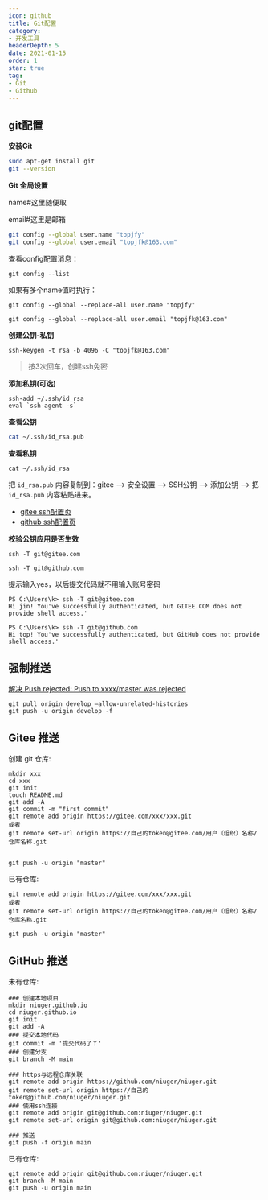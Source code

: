 ```yaml
---
icon: github
title: Git配置
category: 
- 开发工具
headerDepth: 5
date: 2021-01-15
order: 1
star: true
tag:
- Git
- Github
---
```



<!-- more -->

## git配置

**安装Git**

```bash
sudo apt-get install git
git --version
```

**Git 全局设置**

name#这里随便取

email#这里是邮箱

```bash
git config --global user.name "topjfy"
git config --global user.email "topjfk@163.com"
```

查看config配置消息：

```shell
git config --list
```

如果有多个name值时执行：

```shell
git config --global --replace-all user.name "topjfy"

git config --global --replace-all user.email "topjfk@163.com"
```

**创建公钥-私钥**

```shell
ssh-keygen -t rsa -b 4096 -C "topjfk@163.com"    
```

>按3次回车，创建ssh免密

**添加私钥(可选)**

```
ssh-add ~/.ssh/id_rsa   
eval `ssh-agent -s`
```

**查看公钥**

```bash
cat ~/.ssh/id_rsa.pub

```

**查看私钥**

```shell
cat ~/.ssh/id_rsa
```

把 `id_rsa.pub` 内容复制到：gitee --> 安全设置 --> SSH公钥 --> 添加公钥 --> 把 `id_rsa.pub` 内容粘贴进来。

- [gitee ssh配置页](https://gitee.com/profile/sshkeys)
- [github ssh配置页](https://github.com/settings/keys)

**校验公钥应用是否生效**

```shell
ssh -T git@gitee.com

ssh -T git@github.com
```

提示输入yes，以后提交代码就不用输入账号密码

```shell
PS C:\Users\k> ssh -T git@gitee.com
Hi jin! You've successfully authenticated, but GITEE.COM does not provide shell access.'

PS C:\Users\k> ssh -T git@github.com
Hi top! You've successfully authenticated, but GitHub does not provide shell access.'
```

## 强制推送

[解决 Push rejected: Push to xxxx/master was rejected](https://blog.csdn.net/qq_42476834/article/details/108263267)

```shell
git pull origin develop –allow-unrelated-histories
git push -u origin develop -f
```

## Gitee 推送

创建 git 仓库:

```shell
mkdir xxx
cd xxx
git init 
touch README.md
git add -A
git commit -m "first commit"
git remote add origin https://gitee.com/xxx/xxx.git
或者
git remote set-url origin https://自己的token@gitee.com/用户（组织）名称/仓库名称.git


git push -u origin "master"
```

已有仓库:

```shell
git remote add origin https://gitee.com/xxx/xxx.git
或者
git remote set-url origin https://自己的token@gitee.com/用户（组织）名称/仓库名称.git

git push -u origin "master"

```

## GitHub 推送

未有仓库:

```shell
### 创建本地项目
mkdir niuger.github.io
cd niuger.github.io
git init
git add -A
### 提交本地代码
git commit -m '提交代码了丫'
### 创建分支
git branch -M main

### https与远程仓库关联
git remote add origin https://github.com/niuger/niuger.git
git remote set-url origin https://自己的token@github.com/niuger/niuger.git
### 使用ssh连接
git remote add origin git@github.com:niuger/niuger.git
git remote set-url origin git@github.com:niuger/niuger.git

### 推送
git push -f origin main

```

已有仓库:

```shell
git remote add origin git@github.com:niuger/niuger.git
git branch -M main
git push -u origin main
```
